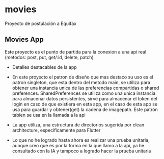 # movies

Proyecto de postulación a Equifax

## Movies App

Este proyecto es el punto de partida para la conexion a una api real (metodos: post, put, get/:id, delete, patch)

* Detalles destacables de la app

- En este proyecto el patron de diseño que mas destaco su uso es el patron singleton, que esta dentro del metodo main, se utiliza para obtener una instancia unica de las preferencias compartidas o shared preferences. SharedPreferences se utiliza como una unica instancia para almacenar datos persistentes, sirve para almacenar el token del login en caso de que existiera en esta app, en el caso de esta app se usa para guardar y obtener(get) la cadena de imagepath. Este patrón tabien se usa en la llamada a la api

- La app utiliza, una estructura de directorios sugerida por clean architecture, especificamente para Flutter

- Lo que no he logrado hasta ahora es realizar una prueba unitaria, aunque creo que es por la forma en la que llamo a la api, ya he consultado con la IA y tampoco a logrado hacer la prueba unitaria